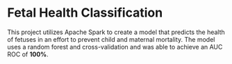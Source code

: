 # Fetal Health Classification
This project utilizes Apache Spark to create a model that predicts the health of fetuses in an effort to prevent child and maternal mortality. The model uses a random forest and cross-validation and was able to achieve an AUC ROC of **100%**.